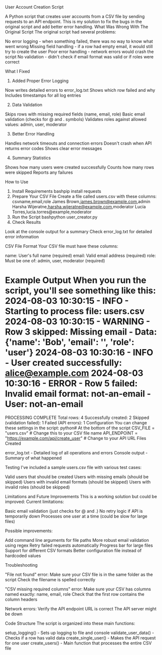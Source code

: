 User Account Creation Script

A Python script that creates user accounts from a CSV file by sending requests to an API endpoint. This is my solution to fix the bugs in the original script and add better error handling.
What Was Wrong With The Original Script
The original script had several problems:

No error logging - when something failed, there was no way to know what went wrong
Missing field handling - if a row had empty email, it would still try to create the user
Poor error handling - network errors would crash the script
No validation - didn't check if email format was valid or if roles were correct

What I Fixed
1. Added Proper Error Logging

Now writes detailed errors to error_log.txt
Shows which row failed and why
Includes timestamps for all log entries

2. Data Validation

Skips rows with missing required fields (name, email, role)
Basic email validation (checks for @ and . symbols)
Validates roles against allowed values: admin, user, moderator

3. Better Error Handling

Handles network timeouts and connection errors
Doesn't crash when API returns error codes
Shows clear error messages

4. Summary Statistics

Shows how many users were created successfully
Counts how many rows were skipped
Reports any failures

How to Use
1. Install Requirements
bashpip install requests
2. Prepare Your CSV File
Create a file called users.csv with these columns:
csvname,email,role
James Brown,james.brown@example.com,admin
Harsha Wijeratne,harsha.wijeratne@example.com,moderator
Lucía Torres,lucia.torres@example,moderator
3. Run the Script
bashpython user_creator.py
4. Check Results

Look at the console output for a summary
Check error_log.txt for detailed error information

CSV File Format
Your CSV file must have these columns:

name: User's full name (required)
email: Valid email address (required)
role: Must be one of: admin, user, moderator (required)

Example Output
When you run the script, you'll see something like this:
2024-08-03 10:30:15 - INFO - Starting to process file: users.csv
2024-08-03 10:30:15 - WARNING - Row 3 skipped: Missing email - Data: {'name': 'Bob', 'email': '', 'role': 'user'}
2024-08-03 10:30:16 - INFO - User created successfully: alice@example.com
2024-08-03 10:30:16 - ERROR - Row 5 failed: Invalid email format: not-an-email - User: not-an-email
==================================================

PROCESSING COMPLETE
Total rows: 4
Successfully created: 2
Skipped (validation failed): 1
Failed (API errors): 1
Configuration
You can change these settings in the script:
python# At the bottom of the script
CSV_FILE = "users.csv"          # Change this to your CSV file name
API_ENDPOINT = "https://example.com/api/create_user"  # Change to your API URL
Files Created

error_log.txt - Detailed log of all operations and errors
Console output - Summary of what happened

Testing
I've included a sample users.csv file with various test cases:

Valid users that should be created
Users with missing emails (should be skipped)
Users with invalid email formats (should be skipped)
Users with invalid roles (should be skipped)

Limitations and Future Improvements
This is a working solution but could be improved:
Current limitations:

Basic email validation (just checks for @ and .)
No retry logic if API is temporarily down
Processes one user at a time (could be slow for large files)

Possible improvements:

Add command line arguments for file paths
More robust email validation using regex
Retry failed requests automatically
Progress bar for large files
Support for different CSV formats
Better configuration file instead of hardcoded values

Troubleshooting

"File not found" error:
Make sure your CSV file is in the same folder as the script
Check the filename is spelled correctly

"CSV missing required columns" error:
Make sure your CSV has columns named exactly: name, email, role
Check that the first row contains the column headers

Network errors:
Verify the API endpoint URL is correct
The API server might be down

Code Structure
The script is organized into these main functions:

setup_logging() - Sets up logging to file and console
validate_user_data() - Checks if a row has valid data
create_single_user() - Makes the API request for one user
create_users() - Main function that processes the entire CSV file